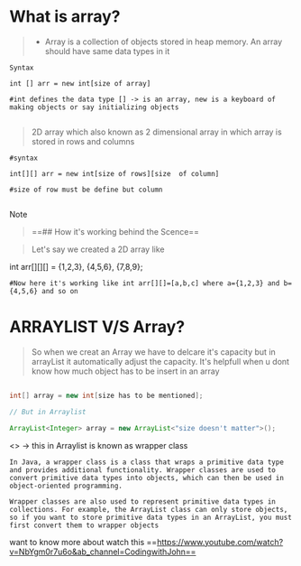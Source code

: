 
# What is array?

>- Array is a collection of objects stored in heap memory. An array should have same data types in it

```
Syntax

int [] arr = new int[size of array]

#int defines the data type [] -> is an array, new is a keyboard of making objects or say initializing objects 


```

> 2D array which also known as 2 dimensional array in which array is stored in rows and columns
> 
```
#syntax

int[][] arr = new int[size of rows][size  of column]

#size of row must be define but column


```

> [!NOTE]
> > ==## How it's working behind the Scence==

> Let's say we created a 2D array like

int arr[][][] = {1,2,3},
         {4,5,6},
         {7,8,9};
```
#Now here it's working like int arr[][]=[a,b,c] where a={1,2,3} and b={4,5,6} and so on 
```

# ARRAYLIST V/S Array?

>So when we creat an Array we have to delcare it's capacity but in arrayList it automatically adjust the capacity. It's helpfull when u dont know how much object has to be insert in an array

```java

int[] array = new int[size has to be mentioned];

// But in Arraylist

ArrayList<Integer> array = new ArrayList<"size doesn't matter">();
```

<> -> this in Arraylist is known as wrapper class

```
In Java, a wrapper class is a class that wraps a primitive data type and provides additional functionality. Wrapper classes are used to convert primitive data types into objects, which can then be used in object-oriented programming.

Wrapper classes are also used to represent primitive data types in collections. For example, the ArrayList class can only store objects, so if you want to store primitive data types in an ArrayList, you must first convert them to wrapper objects
```

want to know more about watch this ==https://www.youtube.com/watch?v=NbYgm0r7u6o&ab_channel=CodingwithJohn==

